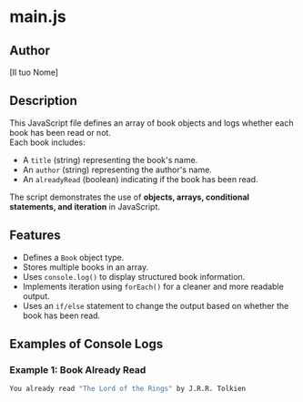 # main.js

## Author  
[Il tuo Nome]

## Description  
This JavaScript file defines an array of book objects and logs whether each book has been read or not.  
Each book includes:
- A `title` (string) representing the book's name.
- An `author` (string) representing the author's name.
- An `alreadyRead` (boolean) indicating if the book has been read.

The script demonstrates the use of **objects, arrays, conditional statements, and iteration** in JavaScript.

## Features  
- Defines a `Book` object type.  
- Stores multiple books in an array.  
- Uses `console.log()` to display structured book information.  
- Implements iteration using `forEach()` for a cleaner and more readable output.  
- Uses an `if/else` statement to change the output based on whether the book has been read.

## Examples of Console Logs  

### Example 1: Book Already Read  
```sh
You already read "The Lord of the Rings" by J.R.R. Tolkien
